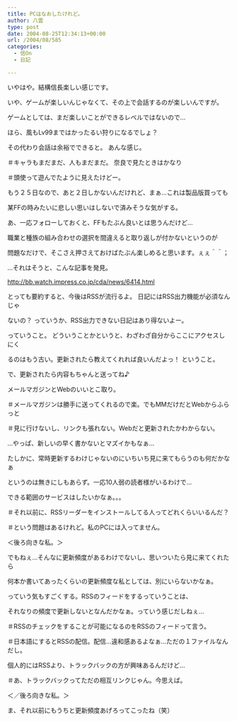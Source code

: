 ```yaml
---
title: PCはなおしたけれど。
author: 八雲
type: post
date: 2004-08-25T12:34:13+00:00
url: /2004/08/585
categories:
  - 信On
  - 日記

---
```

いやはや。結構信長楽しい感じです。
  
いや、ゲームが楽しいんじゃなくて、その上で会話するのが楽しいんですが。
  
ゲームとしては、まだ楽しいことができるレベルではないので…
  
ほら、風もLv99まではかったるい狩りになるでしょ？
  
その代わり会話は余裕でできると。 あんな感じ。
  
＃キャラもまだまだ、人もまだまだ。 奈良で見たときはかなり
  
＃頭使って遊んでたように見えたけどー。
  
もう２５日なので、あと２日しかないんだけれど、まぁ…これは製品版買っても
  
某FFの時みたいに悲しい思いはしないで済みそうな気がする。
  
あ、一応フォローしておくと、FFもたぶん良いとは思うんだけど…
  
職業と種族の組み合わせの選択を間違えると取り返しが付かないというのが
  
問題なだけで、そこさえ押さえておけばたぶん楽しめると思います。ぇぇ＾＾；

…それはそうと、こんな記事を発見。
  
http://bb.watch.impress.co.jp/cda/news/6414.html
  
とっても要約すると、今後はRSSが流行るよ。 日記にはRSS出力機能が必須なんじゃ
  
ないの？ っていうか、RSS出力できない日記はあり得ないよー。
  
っていうこと。 どういうことかというと、わざわざ自分からここにアクセスしにく
  
るのはもう古い。更新されたら教えてくれれば良いんだよっ！ ということ。
  
で、更新されたら内容もちゃんと送ってね♪
  
メールマガジンとWebのいいとこ取り。
  
＃メールマガジンは勝手に送ってくれるので楽。でもMMだけだとWebからふらっと
  
＃見に行けないし、リンクも張れない。Webだと更新されたかわからない。
  
…やっぱ、新しいの早く書かないとマズイかもなぁ…
  
たしかに、常時更新するわけじゃないのにいちいち見に来てもらうのも何だかなぁ
  
というのは無きにしもあらず。一応10人弱の読者様がいるわけで…
  
できる範囲のサービスはしたいかなぁ。。。
  
＃それ以前に、RSSリーダーをインストールしてる人ってどれくらいいるんだ？
  
＃という問題はあるけれど。私のPCには入ってません。

＜後ろ向きな私。＞
  
でもねぇ…そんなに更新頻度があるわけでないし、思いついたら見に来てくれたら
  
何本か書いてあったくらいの更新頻度な私としては、別にいらないかなぁ。
  
っていう気もすごくする。RSSのフィードをするっていうことは、
  
それなりの頻度で更新しないとなんだかなぁ。っていう感じだしねぇ…
  
＃RSSのチェックをすることが可能になるのをRSSのフィードって言う。
  
＃日本語にするとRSSの配信。配信…違和感あるよなぁ…ただの１ファイルなんだし。
  
個人的にはRSSより、トラックバックの方が興味あるんだけど…
  
＃あ、トラックバックってただの相互リンクじゃん。今思えば。
  
＜／後ろ向きな私。＞

ま、それ以前にもうちと更新頻度あげろってこったね（笑）